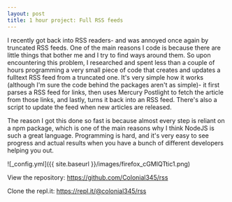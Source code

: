 ```yaml
---
layout: post
title: 1 hour project: Full RSS feeds
---
```


I recently got back into RSS readers- and was annoyed once again by truncated RSS feeds.  One of the main reasons I code is because there are little things that bother me and I try to find ways around them.  So upon encountering this problem, I researched and spent less than a couple of hours programming a very small piece of code that creates and updates a fulltext RSS feed from a truncated one.  It's very simple how it works (although I'm sure the code behind the packages aren't as simple)- it first parses a RSS feed for links, then uses Mercury Postlight to fetch the article from those links, and lastly, turns it back into an RSS feed.  There's also a script to update the feed when new articles are released.  

The reason I got this done so fast is because almost every step is reliant on a npm package, which is one of the main reasons why I think NodeJS is such a great language.  Programming is hard, and it's very easy to see progress and actual results when you have a bunch of different developers helping you out.  

![_config.yml]({{ site.baseurl }}/images/firefox_cGMIQTtic1.png)

View the repository: https://github.com/Colonial345/rss

Clone the repl.it: https://repl.it/@colonial345/rss

